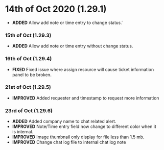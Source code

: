 # 14th of Oct 2020 (1.29.1)
- **ADDED** Allow add note or time entry to change status.'

### 15th of Oct (1.29.3)
- **ADDED** Allow add note or time entry without change status.

### 16th of Oct (1.29.4)
- **FIXED** Fixed issue where assign resource will cause ticket information panel to be broken.

### 21st of Oct (1.29.5)
- **IMPROVED** Added requester and timestamp to request more information

### 23rd of Oct (1.29.6)
- **ADDED** Added company name to chat related alert.
- **IMPROVED** Note/Time entry field now change to different color when it is internal.
- **IMPROVED** Image thumbnail only display for file less than 1.5 mb.
- **IMPROVED** Change chat log file to internal chat log note
